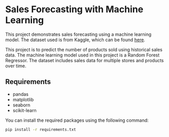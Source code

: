 # Sales Forecasting with Machine Learning

This project demonstrates sales forecasting using a machine learning model. The dataset used is from Kaggle, which can be found [here](https://www.kaggle.com/datasets/samuelcortinhas/time-series-practice-dataset/data).



This project is to predict the number of products sold using historical sales data. The machine learning model used in this project is a Random Forest Regressor. The dataset includes sales data for multiple stores and products over time.

## Requirements

- pandas
- matplotlib
- seaborn
- scikit-learn

You can install the required packages using the following command:

```bash
pip install -r requirements.txt
